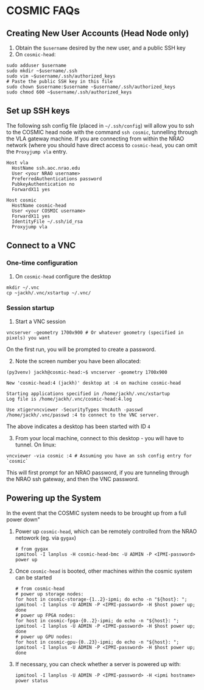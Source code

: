 # COSMIC FAQs

## Creating New User Accounts (Head Node only)

1. Obtain the `$username` desired by the new user, and a public SSH key
2. On `cosmic-head`:

```
sudo adduser $username
sudo mkdir ~$username/.ssh
sudo vim ~$username/.ssh/authorized_keys
# Paste the public SSH key in this file
sudo chown $username:$username ~$username/.ssh/authorized_keys
sudo chmod 600 ~$username/.ssh/authorized_keys
```

## Set up SSH keys

The following ssh config file (placed in `~/.ssh/config`) will allow you to ssh to the COSMIC head node with the command `ssh cosmic`, tunnelling through the VLA gateway machine. If you are connecting from within the NRAO network (where you should have direct access to `cosmic-head`, you can omit the `Proxyjump vla` entry.

```
Host vla
  HostName ssh.aoc.nrao.edu
  User <your NRAO username>
  PreferredAuthentications password
  PubkeyAuthentication no
  ForwardX11 yes

Host cosmic
  HostName cosmic-head
  User <your COSMIC username>
  ForwardX11 yes
  IdentityFile ~/.ssh/id_rsa
  Proxyjump vla
```

## Connect to a VNC

### One-time configuration
1. On `cosmic-head` configure the desktop
```
mkdir ~/.vnc
cp ~jackh/.vnc/xstartup ~/.vnc/
```

### Session startup

1. Start a VNC session
```
vncserver -geometry 1700x900 # Or whatever geometry (specified in pixels) you want
```
On the first run, you will be prompted to create a password.

2. Note the screen number you have been allocated:
```
(py3venv) jackh@cosmic-head:~$ vncserver -geometry 1700x900

New 'cosmic-head:4 (jackh)' desktop at :4 on machine cosmic-head

Starting applications specified in /home/jackh/.vnc/xstartup
Log file is /home/jackh/.vnc/cosmic-head:4.log

Use xtigervncviewer -SecurityTypes VncAuth -passwd /home/jackh/.vnc/passwd :4 to connect to the VNC server.
```

The above indicates a desktop has been started with ID `4`

3. From your local machine, connect to this desktop - you will have to tunnel. On linux:
```
vncviewer -via cosmic :4 # Assuming you have an ssh config entry for `cosmic`
```
This will first prompt for an NRAO password, if you are tunneling through the NRAO ssh gateway, and then the VNC password.

## Powering up the System

In the event that the COSMIC system needs to be brought up from a full power down"

1. Power up `cosmic-head`, which can be remotely controlled from the NRAO netowork (eg. via `gygax`)
   ```
   # from gygax
   ipmitool -I lanplus -H cosmic-head-bmc -U ADMIN -P <IPMI-password> power up
   ```
2. Once `cosmic-head` is booted, other machines within the cosmic system can be started
   ```
   # from cosmic-head
   # power up storage nodes:
   for host in cosmic-storage-{1..2}-ipmi; do echo -n "${host}: "; ipmitool -I lanplus -U ADMIN -P <IPMI-password> -H $host power up; done
   # power up FPGA nodes:
   for host in cosmic-fpga-{0..2}-ipmi; do echo -n "${host}: "; ipmitool -I lanplus -U ADMIN -P <IPMI-password> -H $host power up; done
   # power up GPU nodes:
   for host in cosmic-gpu-{0..23}-ipmi; do echo -n "${host}: "; ipmitool -I lanplus -U ADMIN -P <IPMI-password> -H $host power up; done
   ```
3. If necessary, you can check whether a server is powered up with:
   ```
   ipmitool -I lanplus -U ADMIN -P <IPMI-password> -H <ipmi hostname> power status
   ```
